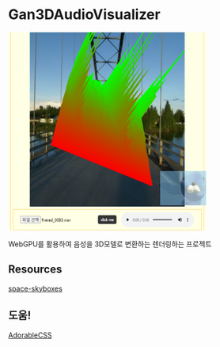 # Gan3DAudioVisualizer

<img src="./docs/title_img.png" width="400" height="400">

WebGPU를 활용하여 음성을 3D모델로 변환하는 렌더링하는 프로젝트

## Resources

[space-skyboxes](https://opengameart.org/content/space-skyboxes-0)<br>

## 도움!

[AdorableCSS](https://developer-1px.github.io/adorable-css/)

